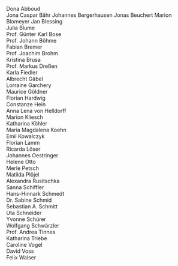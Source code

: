 Dona Abboud   
Jona Caspar Bähr
Johannes Bergerhausen
Jonas Beuchert
Marion Blomeyer 
Jan Blessing  
Julia Blume  
Prof. Günter Karl Bose  
Prof. Johann Böhme  
Fabian Bremer  
Prof. Joachim Brohm  
Kristina Brusa  
Prof. Markus Dreßen  
Karla Fiedler  
Albrecht Gäbel  
Lorraine Garchery  
Maurice Göldner  
Florian Hardwig  
Constanze Hein  
Anna Lena von Helldorff  
Marion Kliesch  
Katharina Köhler  
Maria Magdalena Koehn  
Emil Kowalczyk  
Florian Lamm  
Ricarda Löser  
Johannes Oestringer  
Helene Otto  
Merle Petsch  
Matilda Plöjel  
Alexandra Rusitschka  
Sanna Schiffler  
Hans-Hinnark Schmedt  
Dr. Sabine Schmid  
Sebastian A. Schmitt  
Uta Schneider  
Yvonne Schürer  
Wolfgang Schwärzler  
Prof. Andrea Tinnes  
Katharina Triebe  
Caroline Vogel  
David Voss  
Felix Walser
